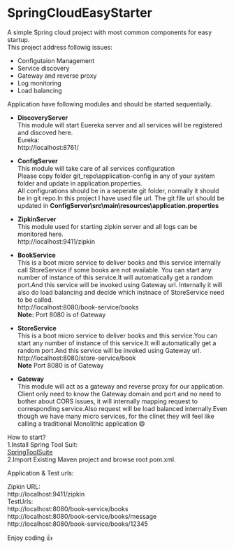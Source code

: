 # SpringCloudEasyStarter
A simple Spring cloud project with most common components for easy startup.  
This project address followig issues:  
- Configutaion Management  
- Service discovery  
- Gateway and reverse proxy  
- Log monitoring  
- Load balancing  

Application have following modules and should be started sequentially.   
- **DiscoveryServer**  
  This module will start Euereka server and all services will be registered and discoved here.  
  Eureka:    
  http://localhost:8761/    
  
 - **ConfigServer**    
   This module will take care of all services configuration  
   Please copy folder git_repo\application-config in any of your system folder and update in application.properties.     
   All configurations should be in a seperate git folder, normally it should be in git repo.In this project I have used file url.
  The git file url should be updated in **ConfigServer\src\main\resources\application.properties**  
  - **ZipkinServer**  
    This module used for starting zipkin server and all logs can be monitored here.  
    http://localhost:9411/zipkin   
  - **BookService**  
     This is a boot micro service to deliver books and this service internally call StoreService if some books are not available.
     You can start any number of instance of this service.It will automatically get a random port.And this service will be invoked using Gateway url.  Internally it will also do load balancing and decide which instnace of StoreService need to be called.  
     http://localhost:8080/book-service/books    
     **Note:** Port 8080 is of Gateway     
     
   - **StoreService**  
     This is a boot micro service to deliver books and this service.You can start any number of instance of this service.It will automatically get a random port.And this service will be invoked using Gateway url.    
     http://localhost:8080/store-service/book     
     **Note** Port 8080 is of Gateway     
     
  - **Gateway**  
     This module will act as a gateway and reverse proxy for our application.  
     Client only need to know the Gateway domain and port and no need to bother about CORS issues, it will internally mapping request to corresponding service.Also request will be load balanced internally.Even though we have many micro services, for the clinet they will feel like calling a traditional Monolithic application :smile:  


How to start?  
1.Install Spring Tool Suit:  
  [SpringToolSuite](https://spring.io/tools)  
2.Import Existing Maven project and browse root pom.xml.  
  

Application & Test urls:  


Zipkin URL:  
http://localhost:9411/zipkin  
TestUrls:  
http://localhost:8080/book-service/books  
http://localhost:8080/book-service/books/message  
http://localhost:8080/book-service/books/12345  


Enjoy coding :+1:
